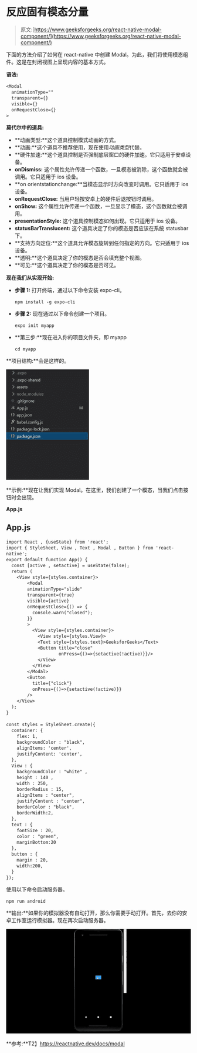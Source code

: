 # 反应固有模态分量

> 原文:[https://www.geeksforgeeks.org/react-native-modal-component/](https://www.geeksforgeeks.org/react-native-modal-component/)

下面的方法介绍了如何在 react-native 中创建 Modal。为此，我们将使用模态组件。这是在封闭视图上呈现内容的基本方式。

**语法:**

```
<Modal
  animationType=""
  transparent={}
  visible={}
  onRequestClose={}
>
```

**莫代尔中的道具:**

*   **动画类型:**这个道具控制模式动画的方式。
*   **动画:**这个道具不推荐使用，现在使用*动画类型*代替。
*   **硬件加速:**这个道具控制是否强制底层窗口的硬件加速。它只适用于安卓设备。
*   **onDismiss:** 这个属性允许传递一个函数，一旦模态被消除，这个函数就会被调用。它只适用于 ios 设备。
*   **on orientstationchange:**当模态显示时方向改变时调用。它只适用于 ios 设备。
*   **onRequestClose:** 当用户轻按安卓上的硬件后退按钮时调用。
*   **onShow:** 这个属性允许传递一个函数，一旦显示了模态，这个函数就会被调用。
*   **presentationStyle:** 这个道具控制模态如何出现。它只适用于 ios 设备。
*   **statusBarTranslucent:** 这个道具决定了你的模态是否应该在系统 statusbar 下。
*   **支持方向定位:**这个道具允许模态旋转到任何指定的方向。它只适用于 ios 设备。
*   **透明:**这个道具决定了你的模态是否会填充整个视图。
*   **可见:**这个道具决定了你的模态是否可见。

**现在我们从实现开始:**

*   **步骤 1:** 打开终端，通过以下命令安装 expo-cli。

    ```
    npm install -g expo-cli
    ```

*   **步骤 2:** 现在通过以下命令创建一个项目。

    ```
    expo init myapp
    ```

*   **第三步:**现在进入你的项目文件夹，即 myapp

    ```
    cd myapp
    ```

**项目结构:**会是这样的。

![](img/54d5f823669fb6716db919b4c2af2482.png)

**示例:**现在让我们实现 Modal。在这里，我们创建了一个模态，当我们点击按钮时会出现。

**App.js**

## App.js

```
import React , {useState} from 'react';
import { StyleSheet, View , Text , Modal , Button } from 'react-native';
export default function App() {
  const [active , setactive] = useState(false);
  return (
    <View style={styles.container}>
        <Modal
        animationType="slide"
        transparent={true}
        visible={active}
        onRequestClose={() => {
          console.warn("closed");
        }}
        >
          <View style={styles.container}>
            <View style={styles.View}>
            <Text style={styles.text}>GeeksforGeeks</Text>
            <Button title="close" 
                    onPress={()=>{setactive(!active)}}/>
            </View>
          </View>
        </Modal>
        <Button 
          title={"click"}
          onPress={()=>{setactive(!active)}}
        />
    </View>
  );
}

const styles = StyleSheet.create({
  container: {
    flex: 1,
    backgroundColor : "black",
    alignItems: 'center',
    justifyContent: 'center',
  },
  View : {
    backgroundColor : "white" ,
    height : 140 ,
    width : 250,
    borderRadius : 15,
    alignItems : "center",
    justifyContent : "center",
    borderColor : "black",
    borderWidth:2,
  },
  text : {
    fontSize : 20,
    color : "green",
    marginBottom:20
  },
  button : {
    margin : 20,
    width:200,
  }
});
```

使用以下命令启动服务器。

```
npm run android
```

**输出:**如果你的模拟器没有自动打开，那么你需要手动打开。首先，去你的安卓工作室运行模拟器。现在再次启动服务器。

![](img/e8b8768a41ea55c7954aad80b514dabe.png)

**参考:**T2】https://reactnative.dev/docs/modal